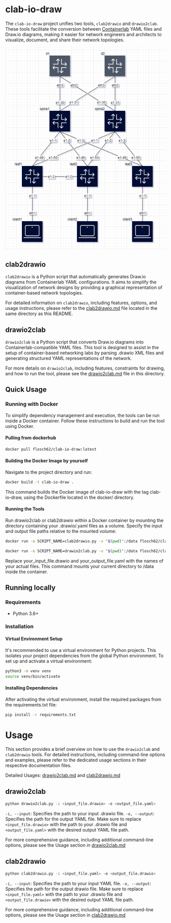 # clab-io-draw

The `clab-io-draw` project unifies two tools, `clab2drawio` and `drawio2clab`. These tools facilitate the conversion between [Containerlab](https://github.com/srl-labs/containerlab) YAML files and Draw.io diagrams, making it easier for network engineers and architects to visualize, document, and share their network topologies.

![Drawio Example](img/drawio1.png)

## clab2drawio

`clab2drawio` is a Python script that automatically generates Draw.io diagrams from Containerlab YAML configurations. It aims to simplify the visualization of network designs by providing a graphical representation of container-based network topologies.

For detailed information on `clab2drawio`, including features, options, and usage instructions, please refer to the [clab2drawio.md](clab2drawio.md) file located in the same directory as this README.

## drawio2clab

`drawio2clab` is a Python script that converts Draw.io diagrams into Containerlab-compatible YAML files. This tool is designed to assist in the setup of container-based networking labs by parsing .drawio XML files and generating structured YAML representations of the network.

For more details on `drawio2clab`, including features, constraints for drawing, and how to run the tool, please see the [drawio2clab.md](drawio2clab.md) file in this directory.

## Quick Usage

### Running with Docker

To simplify dependency management and execution, the tools can be run inside a Docker container. Follow these instructions to build and run the tool using Docker.

#### Pulling from dockerhub

```bash
docker pull flosch62/clab-io-draw:latest
```

#### Building the Docker Image by yourself

Navigate to the project directory and run:

```bash
docker build -t clab-io-draw .
```

This command builds the Docker image of clab-io-draw with the tag clab-io-draw, using the Dockerfile located in the docker/ directory.

#### Running the Tools

Run drawio2clab or clab2drawio within a Docker container by mounting the directory containing your .drawio/.yaml files as a volume. Specify the input and output file paths relative to the mounted volume:

```bash
docker run -e SCRIPT_NAME=clab2drawio.py -v "$(pwd)":/data flosch62/clab-io-draw -i lab-examples/clos03/cfg-clos.clab.yml -o output.drawio
```

```bash
docker run -e SCRIPT_NAME=drawio2clab.py -v "$(pwd)":/data flosch62/clab-io-draw -i output.drawio -o lab-examples/clos03/cfg-clos.clab.yml
```

Replace your_input_file.drawio and your_output_file.yaml with the names of your actual files. This command mounts your current directory to /data inside the container.

## Running locally

### Requirements

- Python 3.6+

### Installation

#### Virtual Environment Setup

It's recommended to use a virtual environment for Python projects. This isolates your project dependencies from the global Python environment. To set up and activate a virtual environment:

```bash
python3 -m venv venv
source venv/bin/activate  
```

#### Installing Dependencies

After activating the virtual environment, install the required packages from the requirements.txt file:

```bash
pip install -r requirements.txt
```

# Usage

This section provides a brief overview on how to use the `drawio2clab` and `clab2drawio` tools. For detailed instructions, including command-line options and examples, please refer to the dedicated usage sections in their respective documentation files.

Detailed Usages: [drawio2clab.md](drawio2clab.md#usage) and [clab2drawio.md](drawio2clab.md#usage)

## drawio2clab

```bash
python drawio2clab.py -i <input_file.drawio> -o <output_file.yaml>
```

`-i, --input`: Specifies the path to your input .drawio file.
`-o, --output`: Specifies the path for the output YAML file.
Make sure to replace `<input_file.drawio>` with the path to your .drawio file and `<output_file.yaml>` with the desired output YAML file path.

For more comprehensive guidance, including additional command-line options, please see the Usage section in [drawio2clab.md](drawio2clab.md#usage)

## clab2drawio

```bash
python clab2drawio.py -i <input_file.yaml> -o <output_file.drawio>
```

`-i, --input`: Specifies the path to your input YAML file.
`-o, --output`: Specifies the path for the output drawio file.
Make sure to replace `<input_file.yaml>` with the path to your .drawio file and `<output_file.drawio>` with the desired output YAML file path.

For more comprehensive guidance, including additional command-line options, please see the Usage section in [clab2drawio.md](clab2drawio.md#usage)
